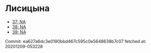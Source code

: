 # Лисицына
- [37: NA](37.md)
- [38: NA](38.md)
- [39: NA](39.md)

Commit: ea627a6dc3e0190bbd467c595c0e5648638b7c07
 fetched at: 20201209-053228
